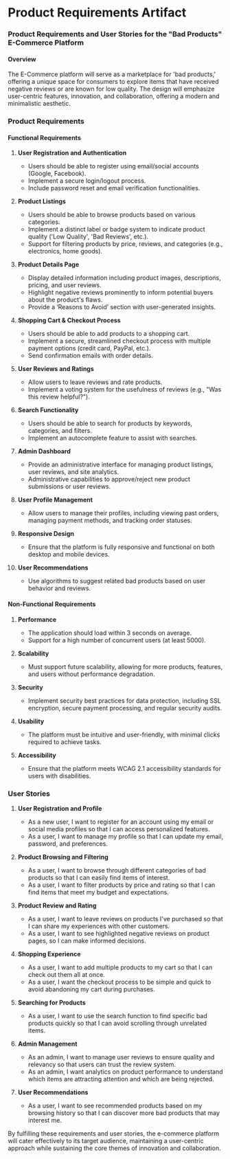 # Product Requirements Artifact

### Product Requirements and User Stories for the "Bad Products" E-Commerce Platform

#### Overview
The E-Commerce platform will serve as a marketplace for 'bad products,' offering a unique space for consumers to explore items that have received negative reviews or are known for low quality. The design will emphasize user-centric features, innovation, and collaboration, offering a modern and minimalistic aesthetic.

### Product Requirements

#### Functional Requirements
1. **User Registration and Authentication**  
   - Users should be able to register using email/social accounts (Google, Facebook).  
   - Implement a secure login/logout process.  
   - Include password reset and email verification functionalities.

2. **Product Listings**  
   - Users should be able to browse products based on various categories.
   - Implement a distinct label or badge system to indicate product quality ('Low Quality', 'Bad Reviews', etc.).
   - Support for filtering products by price, reviews, and categories (e.g., electronics, home goods).

3. **Product Details Page**  
   - Display detailed information including product images, descriptions, pricing, and user reviews.
   - Highlight negative reviews prominently to inform potential buyers about the product's flaws.
   - Provide a ‘Reasons to Avoid’ section with user-generated insights.

4. **Shopping Cart & Checkout Process**  
   - Users should be able to add products to a shopping cart.
   - Implement a secure, streamlined checkout process with multiple payment options (credit card, PayPal, etc.).
   - Send confirmation emails with order details.

5. **User Reviews and Ratings**  
   - Allow users to leave reviews and rate products.
   - Implement a voting system for the usefulness of reviews (e.g., "Was this review helpful?").

6. **Search Functionality**  
   - Users should be able to search for products by keywords, categories, and filters.
   - Implement an autocomplete feature to assist with searches.

7. **Admin Dashboard**  
   - Provide an administrative interface for managing product listings, user reviews, and site analytics.
   - Administrative capabilities to approve/reject new product submissions or user reviews.

8. **User Profile Management**  
   - Allow users to manage their profiles, including viewing past orders, managing payment methods, and tracking order statuses.

9. **Responsive Design**  
   - Ensure that the platform is fully responsive and functional on both desktop and mobile devices.

10. **User Recommendations**  
    - Use algorithms to suggest related bad products based on user behavior and reviews.

#### Non-Functional Requirements
1. **Performance**  
   - The application should load within 3 seconds on average.  
   - Support for a high number of concurrent users (at least 5000).

2. **Scalability**  
   - Must support future scalability, allowing for more products, features, and users without performance degradation.

3. **Security**  
   - Implement security best practices for data protection, including SSL encryption, secure payment processing, and regular security audits.

4. **Usability**  
   - The platform must be intuitive and user-friendly, with minimal clicks required to achieve tasks.

5. **Accessibility**  
   - Ensure that the platform meets WCAG 2.1 accessibility standards for users with disabilities.

### User Stories

1. **User Registration and Profile**
   - As a new user, I want to register for an account using my email or social media profiles so that I can access personalized features.
   - As a user, I want to manage my profile so that I can update my email, password, and preferences.

2. **Product Browsing and Filtering**
   - As a user, I want to browse through different categories of bad products so that I can easily find items of interest.
   - As a user, I want to filter products by price and rating so that I can find items that meet my budget and expectations.

3. **Product Review and Rating**
   - As a user, I want to leave reviews on products I've purchased so that I can share my experiences with other customers.
   - As a user, I want to see highlighted negative reviews on product pages, so I can make informed decisions.

4. **Shopping Experience**
   - As a user, I want to add multiple products to my cart so that I can check out them all at once.
   - As a user, I want the checkout process to be simple and quick to avoid abandoning my cart during purchases.

5. **Searching for Products**
   - As a user, I want to use the search function to find specific bad products quickly so that I can avoid scrolling through unrelated items.

6. **Admin Management**
   - As an admin, I want to manage user reviews to ensure quality and relevancy so that users can trust the review system.
   - As an admin, I want analytics on product performance to understand which items are attracting attention and which are being rejected.

7. **User Recommendations**
   - As a user, I want to see recommended products based on my browsing history so that I can discover more bad products that may interest me.

By fulfilling these requirements and user stories, the e-commerce platform will cater effectively to its target audience, maintaining a user-centric approach while sustaining the core themes of innovation and collaboration.